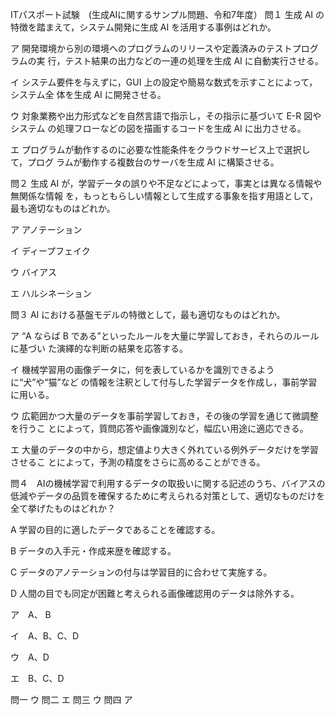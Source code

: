 ITパスポート試験　(生成AIに関するサンプル問題、令和7年度）
問１ 生成 AI の特徴を踏まえて，システム開発に生成 AI を活用する事例はどれか。

ア 開発環境から別の環境へのプログラムのリリースや定義済みのテストプログラムの実 行，テスト結果の出力などの一連の処理を生成 AI に自動実行させる。

イ システム要件を与えずに，GUI 上の設定や簡易な数式を示すことによって，システム全 体を生成 AI に開発させる。

ウ 対象業務や出力形式などを自然言語で指示し，その指示に基づいて E-R 図やシステム の処理フローなどの図を描画するコードを生成 AI に出力させる。

エ プログラムが動作するのに必要な性能条件をクラウドサービス上で選択して，プログ ラムが動作する複数台のサーバを生成 AI に構築させる。

問２ 生成 AI が，学習データの誤りや不足などによって，事実とは異なる情報や無関係な情報 を，もっともらしい情報として生成する事象を指す用語として，最も適切なものはどれか。

ア アノテーション

イ ディープフェイク

ウ バイアス

エ ハルシネーション

問３ AI における基盤モデルの特徴として，最も適切なものはどれか。

ア “A ならば B である”といったルールを大量に学習しておき，それらのルールに基づい た演繹的な判断の結果を応答する。

イ 機械学習用の画像データに，何を表しているかを識別できるように“犬”や“猫”など の情報を注釈として付与した学習データを作成し，事前学習に用いる。

ウ 広範囲かつ大量のデータを事前学習しておき，その後の学習を通じて微調整を行うこ とによって，質問応答や画像識別など，幅広い用途に適応できる。

エ 大量のデータの中から，想定値より大きく外れている例外データだけを学習させるこ とによって，予測の精度をさらに高めることができる。

問４　AIの機械学習で利用するデータの取扱いに関する記述のうち、バイアスの低減やデータの品質を確保するために考えられる対策として、適切なものだけを全て挙げたものはどれか？

A 学習の目的に適したデータであることを確認する。

B データの入手元・作成来歴を確認する。

C データのアノテーションの付与は学習目的に合わせて実施する。

D 人間の目でも同定が困難と考えられる画像確認用のデータは除外する。

ア　A、 B

イ　A、B、C、D

ウ　A、D

エ　B、C、D



問一 ウ
問二 エ
問三 ウ
問四 ア
